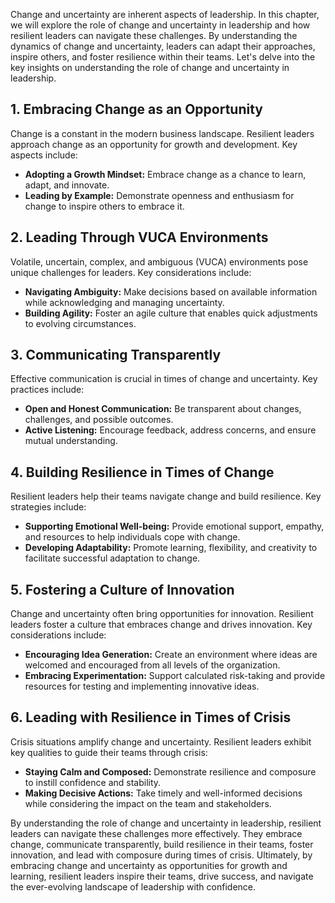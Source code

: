 
Change and uncertainty are inherent aspects of leadership. In this chapter, we will explore the role of change and uncertainty in leadership and how resilient leaders can navigate these challenges. By understanding the dynamics of change and uncertainty, leaders can adapt their approaches, inspire others, and foster resilience within their teams. Let's delve into the key insights on understanding the role of change and uncertainty in leadership.

**1. Embracing Change as an Opportunity**
-----------------------------------------

Change is a constant in the modern business landscape. Resilient leaders approach change as an opportunity for growth and development. Key aspects include:

* **Adopting a Growth Mindset:** Embrace change as a chance to learn, adapt, and innovate.
* **Leading by Example:** Demonstrate openness and enthusiasm for change to inspire others to embrace it.

**2. Leading Through VUCA Environments**
----------------------------------------

Volatile, uncertain, complex, and ambiguous (VUCA) environments pose unique challenges for leaders. Key considerations include:

* **Navigating Ambiguity:** Make decisions based on available information while acknowledging and managing uncertainty.
* **Building Agility:** Foster an agile culture that enables quick adjustments to evolving circumstances.

**3. Communicating Transparently**
----------------------------------

Effective communication is crucial in times of change and uncertainty. Key practices include:

* **Open and Honest Communication:** Be transparent about changes, challenges, and possible outcomes.
* **Active Listening:** Encourage feedback, address concerns, and ensure mutual understanding.

**4. Building Resilience in Times of Change**
---------------------------------------------

Resilient leaders help their teams navigate change and build resilience. Key strategies include:

* **Supporting Emotional Well-being:** Provide emotional support, empathy, and resources to help individuals cope with change.
* **Developing Adaptability:** Promote learning, flexibility, and creativity to facilitate successful adaptation to change.

**5. Fostering a Culture of Innovation**
----------------------------------------

Change and uncertainty often bring opportunities for innovation. Resilient leaders foster a culture that embraces change and drives innovation. Key considerations include:

* **Encouraging Idea Generation:** Create an environment where ideas are welcomed and encouraged from all levels of the organization.
* **Embracing Experimentation:** Support calculated risk-taking and provide resources for testing and implementing innovative ideas.

**6. Leading with Resilience in Times of Crisis**
-------------------------------------------------

Crisis situations amplify change and uncertainty. Resilient leaders exhibit key qualities to guide their teams through crisis:

* **Staying Calm and Composed:** Demonstrate resilience and composure to instill confidence and stability.
* **Making Decisive Actions:** Take timely and well-informed decisions while considering the impact on the team and stakeholders.

By understanding the role of change and uncertainty in leadership, resilient leaders can navigate these challenges more effectively. They embrace change, communicate transparently, build resilience in their teams, foster innovation, and lead with composure during times of crisis. Ultimately, by embracing change and uncertainty as opportunities for growth and learning, resilient leaders inspire their teams, drive success, and navigate the ever-evolving landscape of leadership with confidence.
